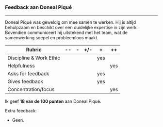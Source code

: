 ### Feedback aan Doneal Piqué
---
Doneal Piqué was geweldig om mee samen te werken. Hij is altijd behulpzaam en beschikt over een duidelijke expertise in zijn werk. Bovendien communiceert hij uitstekend met het team, wat de samenwerking soepel en probleemloos maakt.

| Rubric                | -- | -  | +/- | +  | ++ |
|-----------------------|----|----|-----|----|----|
| Discipline & Work Ethic|    |    |     | yes|    |
| Helpfulness            |    |    |     |    | yes|
| Asks for feedback      |    |    |     | yes|    |
| Gives feedback         |    |    |     | yes|    |
| Concentration/focus    |    |    |     |    | yes|

Ik geef **18 van de 100 punten** aan Doneal Piqué.

Extra feedback:
- Geen.